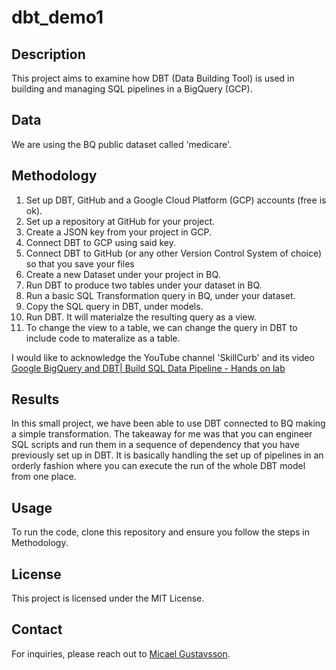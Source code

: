 # dbt_demo1

## Description
This project aims to examine how DBT (Data Building Tool) is used in building and managing SQL pipelines in a BigQuery (GCP).

## Data
We are using the BQ public dataset called 'medicare'.

## Methodology
1. Set up DBT, GitHub and a Google Cloud Platform (GCP) accounts (free is ok).
2. Set up a repository at GitHub for your project.
3. Create a JSON key from your project in GCP.
4. Connect DBT to GCP using said key.
5. Connect DBT to GitHub (or any other Version Control System of choice) so that you save your files
6. Create a new Dataset under your project in BQ.
7. Run DBT to produce two tables under your dataset in BQ.
8. Run a basic SQL Transformation query in BQ, under your dataset.
9. Copy the SQL query in DBT, under models.
10. Run DBT. It will materialze the resulting query as a view.
11. To change the view to a table, we can change the query in DBT to include code to materalize as a table.

I would like to acknowledge the YouTube channel 'SkillCurb' and its video [Google BigQuery and DBT| Build SQL Data Pipeline - Hands on lab](https://youtu.be/_C_pYeuF6_s?si=CrY2Vf8XqNJtsYtU)

## Results
In this small project, we have been able to use DBT connected to BQ making a simple transformation.
The takeaway for me was that you can engineer SQL scripts and run them in a sequence of dependency that you have previously set up in DBT.
It is basically handling the set up of pipelines in an orderly fashion where you can execute the run of the whole DBT model from one place. 

## Usage
To run the code, clone this repository and ensure you follow the steps in Methodology.

## License
This project is licensed under the MIT License.

## Contact
For inquiries, please reach out to [Micael Gustavsson](mailto:micael.gustavsson@intrepid.se).
